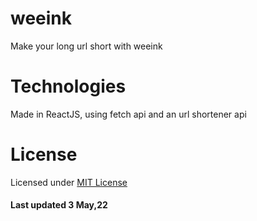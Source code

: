 # weeink
Make your long url short with weeink

# Technologies
Made in ReactJS, using fetch api and an url shortener api

# License
Licensed under <a href="https://github.com/jayantur13/weeink/blob/master/LICENSE">MIT License</a>

#### Last updated 3 May,22
